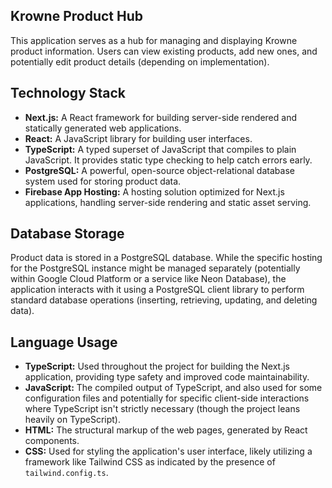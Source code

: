## Krowne Product Hub

This application serves as a hub for managing and displaying Krowne product information. Users can view existing products, add new ones, and potentially edit product details (depending on implementation).

## Technology Stack

*   **Next.js:** A React framework for building server-side rendered and statically generated web applications.
*   **React:** A JavaScript library for building user interfaces.
*   **TypeScript:** A typed superset of JavaScript that compiles to plain JavaScript. It provides static type checking to help catch errors early.
*   **PostgreSQL:** A powerful, open-source object-relational database system used for storing product data.
*   **Firebase App Hosting:** A hosting solution optimized for Next.js applications, handling server-side rendering and static asset serving.

## Database Storage

Product data is stored in a PostgreSQL database. While the specific hosting for the PostgreSQL instance might be managed separately (potentially within Google Cloud Platform or a service like Neon Database), the application interacts with it using a PostgreSQL client library to perform standard database operations (inserting, retrieving, updating, and deleting data).


## Language Usage

*   **TypeScript:** Used throughout the project for building the Next.js application, providing type safety and improved code maintainability.
*   **JavaScript:** The compiled output of TypeScript, and also used for some configuration files and potentially for specific client-side interactions where TypeScript isn't strictly necessary (though the project leans heavily on TypeScript).
*   **HTML:** The structural markup of the web pages, generated by React components.
*   **CSS:** Used for styling the application's user interface, likely utilizing a framework like Tailwind CSS as indicated by the presence of `tailwind.config.ts`.